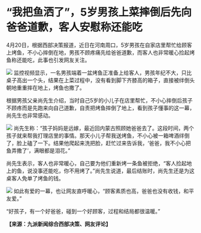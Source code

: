 # “我把鱼洒了”，5岁男孩上菜摔倒后先向爸爸道歉，客人安慰称还能吃

4月20日，根据西部决策报道，近日在河南周口，5岁男孩在自家店里帮忙给顾客上烤鱼，不小心摔倒在地，男孩不顾疼痛先给爸爸道歉，而客人也非常暖心捡起烤鱼称还能吃，此事也引发网友关注。

![](https://inews.gtimg.com/om_bt/OVizqLoHYNy93khvn51cyhAgwGvn2zZvN7kYVoCOUR-PoAA/1000)
监控视频显示，一名男孩端着一盆烤鱼正准备上给客人，男孩年纪不大，只比桌子高出一个头，结果在上菜过程中，没有看到脚下齐膝高的箱子，直接被绊倒头朝地重重摔在地上，烤鱼也撒了。

根据男孩父亲尚先生介绍，当时自己5岁的小儿子在店里帮忙，不小心摔倒后孩子不顾疼而是先跑来向自己道歉，自责把烤鱼摔倒了地上，看到孩子懂事的这一幕，尚先生也非常感动。

![](https://inews.gtimg.com/om_bt/OwqOxRZczml8jYm89FruOgxkAOIu6FkMKbltx38rnAFhQAA/1000)
尚先生称：“孩子妈妈是远嫁，最近回内蒙古照顾她爸爸去了。这段时间，两个孩子就来帮我打理店里的事情。那天小儿子帮我送烤鱼，不小心被一箱啤酒绊倒了，脸上磕了一下。结果他爬起来洗把脸，赶忙过来告诉我，‘爸爸，我不小心把鱼弄撒了’，满眼都是泪花。”

尚先生表示，客人也非常暖心，自己要为他们重新烤一条鱼被拒绝，“客人捡起地上的鱼，说没事还能吃，你不用烤了。”尚先生说道，最后结账时，尚先生还是为这桌客人免单了烤鱼的钱。

![](https://inews.gtimg.com/om_bt/OIZQdh2ay3a6EQvP7yqE8UvwRJlT-ZtOWwgBCpay3R6voAA/1000)
如此有爱的一幕，也让网友直呼暖心，“顾客素质也高，爸爸也没有收钱，和平友爱。”

“好孩子，有一个好爸爸，碰到一个好顾客，过程和结局都很温暖。”

**【来源：九派新闻综合西部决策、网友评论】**

